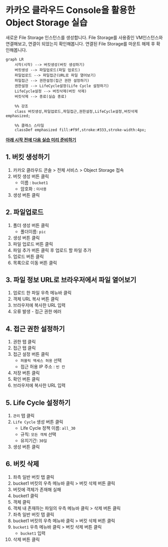 # 카카오 클라우드 Console을 활용한 Object Storage 실습

새로운 File Storage 인스턴스를 생성합니다. File Storage를 사용중인 VM인스턴스와 연결해보고, 연결이 되었는지 확인해봅니다. 연결된 File Storage를 마운트 해제 후 확인해봅니다.

```mermaid
graph LR
    시작(시작) --> 버킷생성(버킷 생성하기)
    버킷생성 --> 파일업로드(파일 업로드)
    파일업로드 --> 파일접근(URL로 파일 열어보기)
    파일접근 --> 권한설정(접근 권한 설정하기)
    권한설정 --> LifeCycle설정(Life Cycle 설정하기)
    LifeCycle설정 --> 버킷삭제(버킷 삭제)
    버킷삭제 --> 종료(실습 종료)

    %% 강조
    class 버킷생성,파일업로드,파일접근,권한설정,LifeCycle설정,버킷삭제 emphasized;
    
    %% 클래스 스타일
    classDef emphasized fill:#f9f,stroke:#333,stroke-width:4px;

```

**[아래 시작 전에 다음 실습 미리 준비하기](https://github.com/kakaocloud-edu/tutorial/blob/main/EssentialBasicCourse/PracticalTextbook/Lab11.md#lab11-2-1)**


## 1. 버킷 생성하기


1. 카카오 클라우드 콘솔 > 전체 서비스 > Object Storage 접속
2. 버킷 생성 버튼 클릭
     - 이름 : `bucket1`
     - 암호화 : `미사용`
3. 생성 버튼 클릭

## 2. 파일업로드


1. 폴더 생성 버튼 클릭
     - 폴더이름: `pic`
2. 생성 버튼 클릭
3. 파일 업로드 버튼 클릭
4. 파일 추가 버튼 클릭 후 업로드 할 파일 추가
5. 업로드 버튼 클릭
6. 목록으로 이동 버튼 클릭

## 3. 파일 정보 URL로 브라우저에서 파일 열어보기


1. 업로드 한 파일 우측 메뉴바 클릭
2. 객체 URL 복사 버튼 클릭
3. 브라우저에 복사한 URL 입력 
4. 오류 발생 - 접근 권한 에러

## 4. 접근 권한 설정하기


1. 권한 탭 클릭
2. 접근 탭 클릭
5. 접근 설정 버튼 클릭
     - `퍼블릭 액세스 허용` 선택
     - 접근 허용 IP 주소 : `빈 칸`
6. 저장 버튼 클릭
7. 확인 버튼 클릭
8. 브라우저에 복사한 URL 입력

## 5. Life Cycle 설정하기


1. `관리` 탭 클릭
2.  `Life Cycle` 생성 버튼 클릭
     - Life Cycle 정책 이름: `all_30`
     - 규칙: `모든 객체` 선택
     - 유지기간: `30일`
3. 생성 버튼 클릭

## 6. 버킷 삭제


1. 좌측 일반 버킷 탭 클릭
2. bucket1 버킷의 우측 메뉴바 클릭 > 버킷 삭제 버튼 클릭
3. 버킷에 객체가 존재해 실패
4. bucket1 클릭
5. 객체 클릭
6. 객체 내 존재하는 파일의 우측 메뉴바 클릭 > 삭제 버튼 클릭
7. 좌측 일반 버킷 탭 클릭
8. bucket1 버킷의 우측 메뉴바 클릭 > 버킷 삭제 버튼 클릭
9. `bucket1` 우측 메뉴바 클릭 > 버킷 삭제 버튼 클릭
     - `bucket1` 입력
10. 삭제 버튼 클릭
